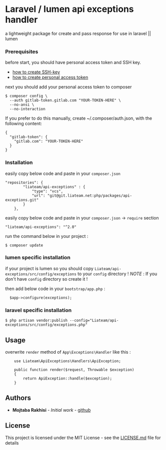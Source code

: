 # Laravel / lumen api exceptions handler

a lightweight package for create and pass response for use in laravel || lumen

### Prerequisites

before start, you should have personal access token and SSH key.

* [how to create SSH-key](https://docs.gitlab.com/ee/ssh/README.html#generating-a-new-ssh-key-pair)
* [how to create personal access token](https://docs.gitlab.com/ee/user/profile/personal_access_tokens.html#creating-a-personal-access-token)

next you should add your personal access token to composer

```
$ composer config \
  --auth gitlab-token.gitlab.com "YOUR-TOKEN-HERE" \
  --no-ansi \
  --no-interaction
```

If you prefer to do this manually, create ~/.composer/auth.json, with the following content:
```
{
  "gitlab-token": {
    "gitlab.com": "YOUR-TOKEN-HERE"
  }
}
```

### Installation

easily copy below code and paste in your `composer.json`

```
"repositories": {
        "liateam/api-exceptions" : {
            "type": "vcs",
            "url": "git@git.liateam.net:php/packages/api-exceptions.git"
        }
    },
```

easily copy below code and paste in your `composer.json` -> `require` section

```
"liateam/api-exceptions": "^2.0"
```

run the command below in your project :

```
$ composer update
```

### lumen specific installation
if your project is lumen so you should copy `Liateam/api-exceptions/src/config/exceptions` to your `config` directory !
*NOTE* : If you don't have `config` directory so create it !

then add below code in your `bootstrap/app.php` :
```
  $app->configure(exceptions);
```

### laravel specific installation
```
$ php artisan vendor:publish --config="Liateam/api-exceptions/src/config/exceptions.php"
```


## Usage

overwrite `render` method of `App\Exceptions\Handler` like this : 
```
    use Liateam\ApiExceptions\Handlers\ApiException;
  
    public function render($request, Throwable $exception)
    {
        return ApiException::handle($exception);
    }
```

## Authors

* **Mojtaba Rakhisi** - *Initial work* - [github](https://github.com/mojtabarks)

## License

This project is licensed under the MIT License - see the [LICENSE.md](LICENSE.md) file for details
